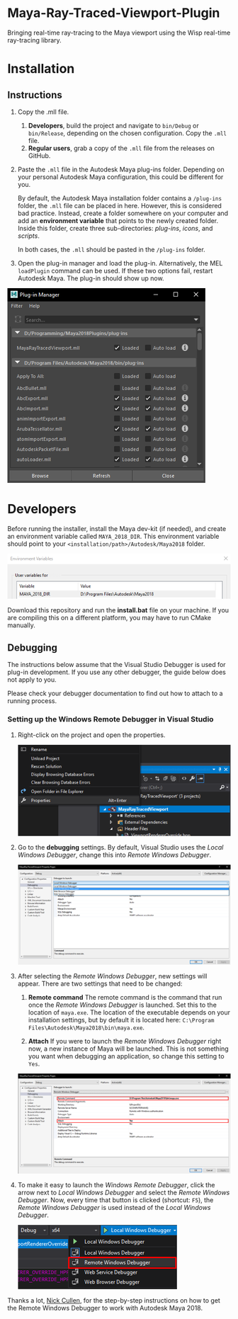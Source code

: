 # Maya-Ray-Traced-Viewport-Plugin
Bringing real-time ray-tracing to the Maya viewport using the Wisp real-time ray-tracing library.

# Installation

## Instructions

1. Copy the .mll file.

   1. **Developers**, build the project and navigate to ```bin/Debug``` or ```bin/Release```, depending on the chosen configuration. Copy the `.mll` file.
   2. **Regular users**, grab a copy of the `.mll` file from the releases on GitHub.

2. Paste the `.mll` file in the Autodesk Maya plug-ins folder. Depending on your personal Autodesk Maya configuration, this could be different for you.

   By default, the Autodesk Maya installation folder contains a `/plug-ins` folder, the `.mll` file can be placed in here. However, this is considered bad practice. Instead, create a folder somewhere on your computer and add an **environment variable** that points to the newly created folder. Inside this folder, create three sub-directories: *plug-ins*, *icons*, and *scripts*.

   In both cases, the `.mll` should be pasted in the `/plug-ins` folder.

3. Open the plug-in manager and load the plug-in. Alternatively, the MEL `loadPlugin` command can be used. If these two options fail, restart Autodesk Maya. The plug-in should show up now.

![Plug-in loaded and read to use](./readme_media/maya_plugin_loaded.png)

# Developers

Before running the installer, install the Maya dev-kit (if needed), and create an environment variable called `MAYA_2018_DIR`. This environment variable should point to your `<installation/path>/Autodesk/Maya2018` folder.

![MAYA_2018_DIR environment variable](./readme_media/environment_variable.png)

Download this repository and run the **install.bat** file on your machine. If you are compiling this on a different platform, you may have to run CMake manually.

## Debugging

The instructions below assume that the Visual Studio Debugger is used for plug-in development. If you use any other debugger, the guide below does not apply to you.

Please check your debugger documentation to find out how to attach to a running process.

### Setting up the Windows Remote Debugger in Visual Studio

1. Right-click on the project and open the properties.

   ![Project properties](readme_media/project_properties.png)

2. Go to the **debugging** settings. By default, Visual Studio uses the *Local Windows Debugger*, change this into *Remote Windows Debugger*.

   ![Selecting the remote debugger](readme_media/selecting_remote_debugger.png)

3. After selecting the *Remote Windows Debugger*, new settings will appear. There are two settings that need to be changed:

   1. **Remote command**
      The remote command is the command that run once the *Remote Windows Debugger* is launched.
      Set this to the location of `maya.exe`. The location of the executable depends on your installation settings, but by default it is located here: `C:\Program Files\Autodesk\Maya2018\bin\maya.exe`.

   2. **Attach**
      If you were to launch the *Remote Windows Debugger* right now, a new instance of Maya will be launched. This is not something you want when debugging an application, so change this setting to `Yes`.

   ![Correct Remote Windows Debugger settings](readme_media/debugger_settings_to_attach.png)

4. To make it easy to launch the *Windows Remote Debugger*, click the arrow next to *Local Windows Debugger* and select the *Remote Windows Debugger*. Now, every time that button is clicked (shortcut: `F5`), the *Remote Windows Debugger* is used instead of the *Local Windows Debugger*.

   ![Launching the Remote Windows Debugger](readme_media/select_correct_way_to_run.png)

Thanks a lot, [Nick Cullen](https://nickcullen.net/blog/misc-tutorials/how-to-debug-a-maya-2016-c-plugin-using-visual-studio-2015/), for the step-by-step instructions on how to get the Remote Windows Debugger to work with Autodesk Maya 2018.